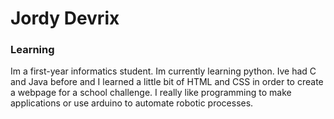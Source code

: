 # Jordy Devrix
### Learning

Im a first-year informatics student. Im currently learning python. Ive had C and Java before and I learned a little bit of HTML and CSS in order to create a webpage for a school challenge.
I really like programming to make applications or use arduino to automate robotic processes.

<!---
JordyDevrix/JordyDevrix is a ✨ special ✨ repository because its `README.md` (this file) appears on your GitHub profile.
You can click the Preview link to take a look at your changes.
--->
